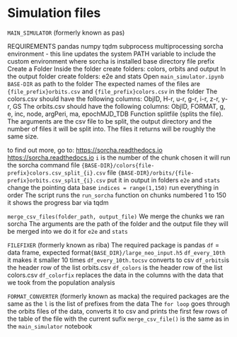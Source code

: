 # Simulation files

`MAIN_SIMULATOR`   (formerly known as pas)

REQUIREMENTS
pandas
numpy
tqdm
subprocess
multiprocessing
sorcha
environment - this line updates the system PATH variable to include the custom environment where sorcha is installed
base directory
file prefix
Create a Folder
Inside the folder create folders: colors, orbits and output
In the output folder create folders: e2e and stats
Open `main_simulator.ipynb`
`BASE-DIR` as path to the folder
The expected names of the files are  `{file_prefix}orbits.csv` and `{file_prefix}colors.csv` in the folder
The colors.csv should have the following columns: ObjID, H-r, u-r, g-r, i-r, z-r, y-r, GS
The orbits.csv should have the following columns: ObjID, FORMAT, g, e, inc, node, argPeri, ma, epochMJD_TDB
Function splitfile (splits the file). The arguments are the csv file to be split, the output directory and the number of files it will be split into. The files it returns will be roughly the same size.

to find out more, go to: https://sorcha.readthedocs.io
https://sorcha.readthedocs.io
`i` is the number of the chunk chosen
it will run the sorcha command
file `{BASE-DIR}/colors{file-prefix}colors.csv_split_{i}.csv`
file `{BASE-DIR}/orbits/{file-prefix}orbits.csv_split_{i}.csv`
put it in output in folders `e2e` and `stats`
change the pointing data base
`indices = range(1,150)`
run everything in order
The script runs the `run_sorcha` function on chunks numbered 1 to 150 it shows the progress bar via tqdm

`merge_csv_files(folder_path, output_file)`
We merge the chunks we ran sorcha
The arguments are the path of the folder and the output file they will be merged into
we do it for `e2e` and `stats`

`FILEFIXER`    (formerly known as riba)
The required package is pandas
`df` = data frame, expected format`{BASE_DIR}/large_neo_input.h5`
`df_every_10th`  it makes it smaller 10 times
`df_every_10th.tocsv` converts to csv
`df_orbits`is the header row of the list orbits.csv
`df_colors` is the header row of the list colors.csv
`df_colorfix` replaces the data in the columns with the data that we took from the population analysis

`FORMAT_CONVERTER`    (formerly known as macka)
the required packages are the same as the
`l` is the list of prefixes from the data
The `for loop` goes through the orbits files of the data, converts it to csv and prints the first few rows of the table of the file with the current sufix
`merge_csv_file()` is the same as in the `main_simulator` notebook
